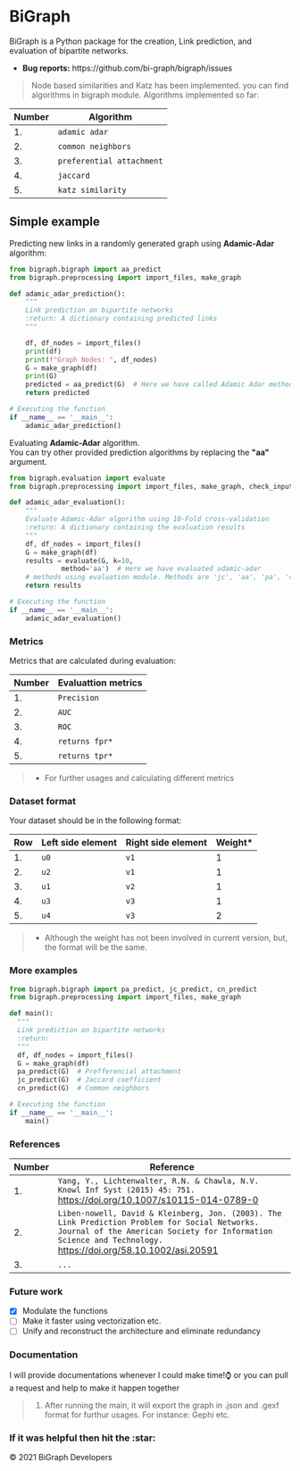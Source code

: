 <h1>BiGraph</h1>
<p>BiGraph is a Python package for the creation, Link prediction, and 
evaluation of bipartite networks.</p>

<ul>
<li><b>Bug reports:</b> https://github.com/bi-graph/bigraph/issues</li>
</ul>

> Node based similarities and Katz has been implemented. you can find algorithms in bigraph module.
Algorithms implemented so far:
  

  
  | Number  | Algorithm           |
  | ------------- | -------------            |
  |       1.     |  `adamic adar`             |
  |       2.     | `common neighbors `        |
  |       3.     | `preferential attachment`  |
  |       4.     | `jaccard  `                |
  |       5.     | `katz similarity`          |
  

<h2>Simple example</h2>
<p>Predicting new links in a randomly generated graph using 
<b>Adamic-Adar</b> algorithm:</p>

```python
from bigraph.bigraph import aa_predict
from bigraph.preprocessing import import_files, make_graph

def adamic_adar_prediction():
    """
    Link prediction on bipartite networks
    :return: A dictionary containing predicted links
    """

    df, df_nodes = import_files()
    print(df)
    print(f"Graph Nodes: ", df_nodes)
    G = make_graph(df)
    print(G)
    predicted = aa_predict(G)  # Here we have called Adamic Adar method from bigraph module
    return predicted

# Executing the function
if __name__ == '__main__':
    adamic_adar_prediction()
```
<p>Evaluating <b>Adamic-Adar</b> algorithm.<br>
You can try other provided prediction algorithms by replacing the <b>"aa"</b> argument.</p>

```python
from bigraph.evaluation import evaluate
from bigraph.preprocessing import import_files, make_graph, check_input_files

def adamic_adar_evaluation():
    """
    Evaluate Adamic-Adar algorithm using 10-Fold cross-validation 
    :return: A dictionary containing the evaluation results
    """
    df, df_nodes = import_files()
    G = make_graph(df)
    results = evaluate(G, k=10,
             method='aa')  # Here we have evaluated adamic-adar
    # methods using evaluation module. Methods are 'jc', 'aa', 'pa', 'cn'
    return results

# Executing the function
if __name__ == '__main__':
    adamic_adar_evaluation()
```
<h3>Metrics</h3>
<p>Metrics that are calculated during evaluation:</p>

| Number  | Evaluattion metrics           |
  | ------------- | -------------            |
  |       1.     |  `Precision`             |
  |       2.     | `AUC`        |
  |       3.     | `ROC`  |
  |       4.     | `returns fpr*`                |
  |       5.     | `returns tpr*`          |

> * For further usages and calculating different metrics

<h3>Dataset format</h3>
<p>Your dataset should be in the following format:</p>

| Row  | Left side element | Right side element | Weight* |
  | ------------- | ------------- | --- | --- |
  |       1.     | `u0` | `v1` | 1 |
  |       2.     | `u2` | `v1` | 1 |
  |       3.     | `u1` | `v2`| 1 |
  |       4.     | `u3` | `v3` | 1|
  |       5.     | `u4` | `v3` | 2 |

> * Although the weight has not been involved in current version, but, the format will be the same.

<h3>More examples</h3>

```python
from bigraph.bigraph import pa_predict, jc_predict, cn_predict
from bigraph.preprocessing import import_files, make_graph

def main():
  """
  Link prediction on bipartite networks
  :return:
  """
  df, df_nodes = import_files()
  G = make_graph(df)
  pa_predict(G)  # Prefferencial attachment
  jc_predict(G)  # Jaccard coefficient
  cn_predict(G)  # Common neighbors

# Executing the function
if __name__ == '__main__':
    main()
```
<h3>References</h3>

| Number  | Reference           |
  | ------------- | -------------            |
  |       1.     |  `Yang, Y., Lichtenwalter, R.N. & Chawla, N.V. Knowl Inf Syst (2015) 45: 751.` https://doi.org/10.1007/s10115-014-0789-0             |
  |       2.     | `Liben-nowell, David & Kleinberg, Jon. (2003). The Link Prediction Problem for Social Networks. Journal of the American Society for Information Science and Technology.` https://doi.org/58.10.1002/asi.20591 |
  |       3.     | `...`  |
  
<h3>Future work</h3>

- [x] Modulate the functions
- [ ] Make it faster using vectorization etc.
- [ ] Unify and reconstruct the architecture and eliminate redundancy

<h3>Documentation</h3>

I will provide documentations whenever I could make time!:watch: or you can pull a request and help to make it happen together

> 1. After running the main, it will export the graph in .json and .gexf format for furthur usages. For instance: Gephi etc.

<h3>If it was helpful then hit the <span>:star:</span></h3>

<div class="footer">
        &copy; 2021 BiGraph Developers
</div>